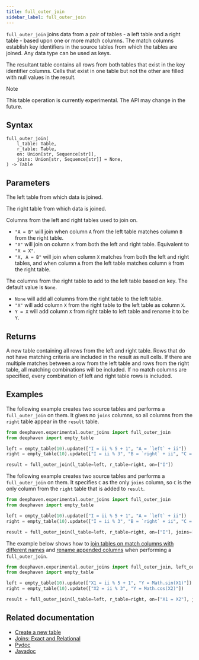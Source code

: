 ```yaml
---
title: full_outer_join
sidebar_label: full_outer_join
---
```


`full_outer_join` joins data from a pair of tables - a left table and a right table - based upon one or more match columns. The match columns establish key identifiers in the source tables from which the tables are joined. Any data type can be used as keys.

The resultant table contains all rows from both tables that exist in the key identifier columns. Cells that exist in one table but not the other are filled with null values in the result.

> [!NOTE]
> This table operation is currently experimental. The API may change in the future.

## Syntax

```
full_outer_join(
    l_table: Table,
    r_table: Table,
    on: Union[str, Sequence[str]],
    joins: Union[str, Sequence[str]] = None,
) -> Table
```

## Parameters

<ParamTable>
<Param name="l_table" type="Table">

The left table from which data is joined.

</Param>
<Param name="r_table" type="Table">

The right table from which data is joined.

</Param>
<Param name="on" type="Union[str, Sequence[str]]">

Columns from the left and right tables used to join on.

- `"A = B"` will join when column `A` from the left table matches column `B` from the right table.
- `"X"` will join on column `X` from both the left and right table. Equivalent to `"X = X"`.
- `"X, A = B"` will join when column `X` matches from both the left and right tables, and when column `A` from the left table matches column `B` from the right table.

</Param>
<Param name="joins" type="Union[str, Sequence[str]]" optional>

The columns from the right table to add to the left table based on key. The default value is `None`.

- `None` will add all columns from the right table to the left table.
- `"X"` will add column `X` from the right table to the left table as column `X`.
- `Y = X` will add column `X` from right table to left table and rename it to be `Y`.

</Param>
</ParamTable>

## Returns

A new table containing all rows from the left and right table. Rows that do not have matching criteria are included in the result as null cells. If there are multiple matches between a row from the left table and rows from the right table, all matching combinations will be included. If no match columns are specified, every combination of left and right table rows is included.

## Examples

The following example creates two source tables and performs a `full_outer_join` on them. It gives no `joins` columns, so all columns from the `right` table appear in the `result` table.

```python order=left,right,result
from deephaven.experimental.outer_joins import full_outer_join
from deephaven import empty_table

left = empty_table(10).update(["I = ii % 5 + 1", "A = `left` + ii"])
right = empty_table(10).update(["I = ii % 3", "B = `right` + ii", "C = Math.sin(I)"])

result = full_outer_join(l_table=left, r_table=right, on=["I"])
```

The following example creates two source tables and performs a `full_outer_join` on them. It specifies `C` as the only `joins` column, so `C` is the only column from the `right` table that is added to `result`.

```python order=left,right,result
from deephaven.experimental.outer_joins import full_outer_join
from deephaven import empty_table

left = empty_table(10).update(["I = ii % 5 + 1", "A = `left` + ii"])
right = empty_table(10).update(["I = ii % 3", "B = `right` + ii", "C = Math.sin(I)"])

result = full_outer_join(l_table=left, r_table=right, on=["I"], joins=["C"])
```

The example below shows how to [join tables on match columns with different names](../../../how-to-guides/joins-exact-relational.md#match-columns-with-different-names) and [rename appended columns](../../../how-to-guides/joins-exact-relational.md#rename-joined-columns) when performing a `full_outer_join`.

```python order=left,right,result
from deephaven.experimental.outer_joins import full_outer_join, left_outer_join
from deephaven import empty_table

left = empty_table(10).update(["X1 = ii % 5 + 1", "Y = Math.sin(X1)"])
right = empty_table(10).update(["X2 = ii % 3", "Y = Math.cos(X2)"])

result = full_outer_join(l_table=left, r_table=right, on=["X1 = X2"], joins=["Z = Y"])
```

## Related documentation

- [Create a new table](../../../how-to-guides/new-and-empty-table.md#new_table)
- [Joins: Exact and Relational](../../../how-to-guides/joins-exact-relational.md)
- [Pydoc](/core/pydoc/code/deephaven.experimental.outer_joins.html#deephaven.experimental.outer_joins.full_outer_join)
- [Javadoc](https://deephaven.io/core/javadoc/io/deephaven/engine/util/OuterJoinTools.html#fullOuterJoin(io.deephaven.engine.table.Table,io.deephaven.engine.table.Table,java.util.Collection))
